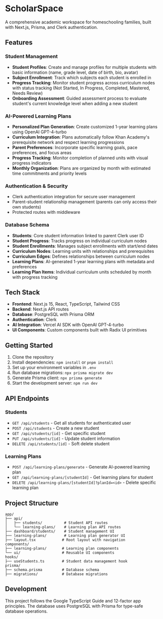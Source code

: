 # ScholarSpace

A comprehensive academic workspace for homeschooling families, built with Next.js, Prisma, and Clerk authentication.

## Features

### Student Management
- **Student Profiles**: Create and manage profiles for multiple students with basic information (name, grade level, date of birth, bio, avatar)
- **Subject Enrollment**: Track which subjects each student is enrolled in
- **Progress Tracking**: Monitor student progress across curriculum nodes with status tracking (Not Started, In Progress, Completed, Mastered, Needs Review)
- **Onboarding Assessment**: Guided assessment process to evaluate student's current knowledge level when adding a new student

### AI-Powered Learning Plans
- **Personalized Plan Generation**: Create customized 1-year learning plans using OpenAI GPT-4-turbo
- **Curriculum Integration**: Plans automatically follow Khan Academy's prerequisite network and respect learning progressions
- **Parent Preferences**: Incorporate specific learning goals, pace preferences, and focus areas
- **Progress Tracking**: Monitor completion of planned units with visual progress indicators
- **Monthly Organization**: Plans are organized by month with estimated time commitments and priority levels

### Authentication & Security
- Clerk authentication integration for secure user management
- Parent-student relationship management (parents can only access their own students)
- Protected routes with middleware

### Database Schema
- **Students**: Core student information linked to parent Clerk user ID
- **Student Progress**: Tracks progress on individual curriculum nodes
- **Student Enrollments**: Manages subject enrollments with start/end dates
- **Curriculum Nodes**: Learning units with relationships and prerequisites
- **Curriculum Edges**: Defines relationships between curriculum nodes
- **Learning Plans**: AI-generated 1-year learning plans with metadata and preferences
- **Learning Plan Items**: Individual curriculum units scheduled by month with progress tracking

## Tech Stack

- **Frontend**: Next.js 15, React, TypeScript, Tailwind CSS
- **Backend**: Next.js API routes
- **Database**: PostgreSQL with Prisma ORM
- **Authentication**: Clerk
- **AI Integration**: Vercel AI SDK with OpenAI GPT-4-turbo
- **UI Components**: Custom components built with Radix UI primitives

## Getting Started

1. Clone the repository
2. Install dependencies: `npm install` or `pnpm install`
3. Set up your environment variables in `.env`
4. Run database migrations: `npx prisma migrate dev`
5. Generate Prisma client: `npx prisma generate`
6. Start the development server: `npm run dev`

## API Endpoints

### Students
- `GET /api/students` - Get all students for authenticated user
- `POST /api/students` - Create a new student
- `GET /api/students/[id]` - Get specific student
- `PUT /api/students/[id]` - Update student information
- `DELETE /api/students/[id]` - Soft delete student

### Learning Plans
- `POST /api/learning-plans/generate` - Generate AI-powered learning plan
- `GET /api/learning-plans/[studentId]` - Get learning plans for student
- `DELETE /api/learning-plans/[studentId]?planId=<id>` - Delete specific learning plan

## Project Structure

```
app/
├── api/
│   ├── students/          # Student API routes
│   └── learning-plans/    # Learning plan API routes
├── dashboard/students/    # Student management UI
├── learning-plans/        # Learning plan generator UI
├── layout.tsx            # Root layout with navigation
components/
├── learning-plans/       # Learning plan components
└── ui/                   # Reusable UI components
hooks/
├── useStudents.ts        # Student data management hook
prisma/
├── schema.prisma         # Database schema
├── migrations/           # Database migrations
```

## Development

This project follows the Google TypeScript Guide and 12-factor app principles. The database uses PostgreSQL with Prisma for type-safe database operations.